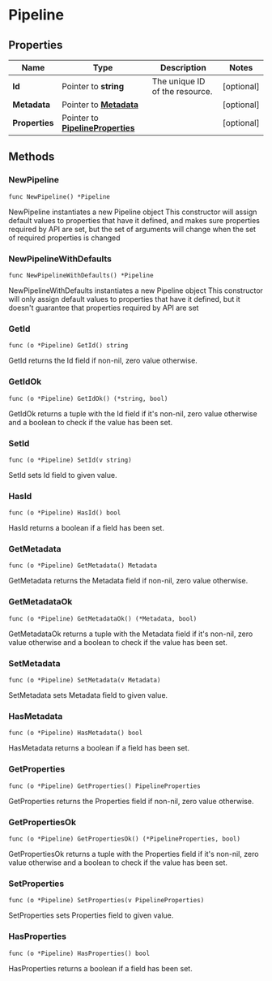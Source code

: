 # Pipeline

## Properties

|Name | Type | Description | Notes|
|------------ | ------------- | ------------- | -------------|
|**Id** | Pointer to **string** | The unique ID of the resource. | [optional] |
|**Metadata** | Pointer to [**Metadata**](Metadata.md) |  | [optional] |
|**Properties** | Pointer to [**PipelineProperties**](PipelineProperties.md) |  | [optional] |

## Methods

### NewPipeline

`func NewPipeline() *Pipeline`

NewPipeline instantiates a new Pipeline object
This constructor will assign default values to properties that have it defined,
and makes sure properties required by API are set, but the set of arguments
will change when the set of required properties is changed

### NewPipelineWithDefaults

`func NewPipelineWithDefaults() *Pipeline`

NewPipelineWithDefaults instantiates a new Pipeline object
This constructor will only assign default values to properties that have it defined,
but it doesn't guarantee that properties required by API are set

### GetId

`func (o *Pipeline) GetId() string`

GetId returns the Id field if non-nil, zero value otherwise.

### GetIdOk

`func (o *Pipeline) GetIdOk() (*string, bool)`

GetIdOk returns a tuple with the Id field if it's non-nil, zero value otherwise
and a boolean to check if the value has been set.

### SetId

`func (o *Pipeline) SetId(v string)`

SetId sets Id field to given value.

### HasId

`func (o *Pipeline) HasId() bool`

HasId returns a boolean if a field has been set.

### GetMetadata

`func (o *Pipeline) GetMetadata() Metadata`

GetMetadata returns the Metadata field if non-nil, zero value otherwise.

### GetMetadataOk

`func (o *Pipeline) GetMetadataOk() (*Metadata, bool)`

GetMetadataOk returns a tuple with the Metadata field if it's non-nil, zero value otherwise
and a boolean to check if the value has been set.

### SetMetadata

`func (o *Pipeline) SetMetadata(v Metadata)`

SetMetadata sets Metadata field to given value.

### HasMetadata

`func (o *Pipeline) HasMetadata() bool`

HasMetadata returns a boolean if a field has been set.

### GetProperties

`func (o *Pipeline) GetProperties() PipelineProperties`

GetProperties returns the Properties field if non-nil, zero value otherwise.

### GetPropertiesOk

`func (o *Pipeline) GetPropertiesOk() (*PipelineProperties, bool)`

GetPropertiesOk returns a tuple with the Properties field if it's non-nil, zero value otherwise
and a boolean to check if the value has been set.

### SetProperties

`func (o *Pipeline) SetProperties(v PipelineProperties)`

SetProperties sets Properties field to given value.

### HasProperties

`func (o *Pipeline) HasProperties() bool`

HasProperties returns a boolean if a field has been set.


